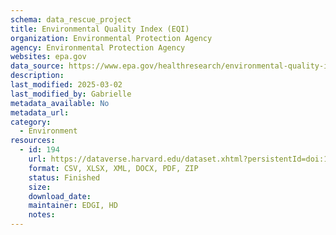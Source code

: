 ```yaml
---
schema: data_rescue_project 
title: Environmental Quality Index (EQI)
organization: Environmental Protection Agency
agency: Environmental Protection Agency
websites: epa.gov
data_source: https://www.epa.gov/healthresearch/environmental-quality-index-eqi
description: 
last_modified: 2025-03-02
last_modified_by: Gabrielle
metadata_available: No
metadata_url: 
category:
  - Environment
resources:
  - id: 194
    url: https://dataverse.harvard.edu/dataset.xhtml?persistentId=doi:10.7910/DVN/A9ZHHR
    format: CSV, XLSX, XML, DOCX, PDF, ZIP
    status: Finished
    size: 
    download_date: 
    maintainer: EDGI, HD
    notes: 
---
```

